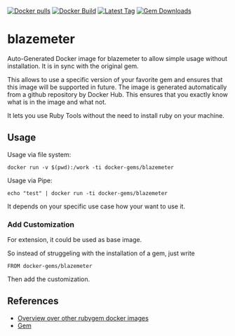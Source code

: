 [![Docker pulls](https://img.shields.io/docker/pulls/rubygem/blazemeter.svg)](https://hub.docker.com/r/rubygem/blazemeter/)
[![Docker Build](https://img.shields.io/docker/automated/rubygem/blazemeter.svg)](https://hub.docker.com/r/rubygem/blazemeter/)
[![Latest Tag](https://img.shields.io/github/tag/docker-rubygem/blazemeter.svg)](https://hub.docker.com/r/rubygem/blazemeter/)
[![Gem Downloads](https://img.shields.io/gem/dt/blazemeter.svg)](https://rubygems.org/gems/blazemeter/)
# blazemeter

Auto-Generated Docker image for blazemeter to allow simple usage without installation.
It is in sync with the original gem.

This allows to use a specific version of your favorite gem and ensures that this image will be supported in future.
The image is generated automatically from a github repository by Docker Hub.
This ensures that you exactly know what is in the image and what not.

It lets you use Ruby Tools without the need to install ruby on your machine.

## Usage

Usage via file system:

`docker run -v $(pwd):/work -ti docker-gems/blazemeter`

Usage via Pipe:

`echo "test" | docker run -ti docker-gems/blazemeter`

It depends on your specific use case how your want to use it.

### Add Customization

For extension, it could be used as base image.

So instead of struggeling with the installation of a gem, just write

`FROM docker-gems/blazemeter`

Then add the customization.

## References

 - [Overview over other rubygem docker images](https://github.com/thinkbot/docker-rubygem)
 - [Gem](https://rubygems.org/gems/blazemeter/)
